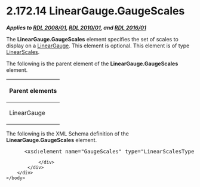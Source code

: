 <html dir="LTR" xmlns:mshelp="http://msdn.microsoft.com/mshelp" xmlns:ddue="http://ddue.schemas.microsoft.com/authoring/2003/5" xmlns:xlink="http://www.w3.org/1999/xlink" xmlns:tool="http://www.microsoft.com/tooltip">
    <head>
        <meta http-equiv="Content-Type" content="text/html; CHARSET=utf-8"></meta>
        <meta name="save" content="history"></meta>
        <title>2.172.14 LinearGauge.GaugeScales</title>
        <xml>
            <mshelp:toctitle title="2.172.14 LinearGauge.GaugeScales"></mshelp:toctitle>
            <mshelp:rltitle title="[MS-RDL]: LinearGauge.GaugeScales"></mshelp:rltitle>
            <mshelp:keyword index="A" term="fd2968e4-d68a-4a64-b99a-d6b3ad9a987b"></mshelp:keyword>
            <mshelp:attr name="DCSext.ContentType" value="open specification"></mshelp:attr>
            <mshelp:attr name="AssetID" value="fd2968e4-d68a-4a64-b99a-d6b3ad9a987b"></mshelp:attr>
            <mshelp:attr name="TopicType" value="kbRef"></mshelp:attr>
            <mshelp:attr name="DCSext.Title" value="[MS-RDL]: LinearGauge.GaugeScales" />
        </xml>
    </head>
    <body>
        <div id="header">
            <h1 class="heading">2.172.14 LinearGauge.GaugeScales</h1>
        </div>
        <div id="mainSection">
            <div id="mainBody">
                <div id="allHistory" class="saveHistory"></div>
                <div id="sectionSection0" class="section" name="collapseableSection">
                    

<p><b><i>Applies to </i></b><a href="1e855f94-4617-47e4-b89e-0856c6cb420f.html"><b><i>RDL 2008/01</i></b></a><b><i>,
</i></b><a href="3428e690-a348-4ec7-8a6a-8efb42d2cdee.html"><b><i>RDL 2010/01</i></b></a><b><i>,
and </i></b><a href="52ce3983-2bfc-4e72-9359-42aaf5fe4509.html"><b><i>RDL 2016/01</i></b></a></p>

<p>The <b>LinearGauge.GaugeScales</b> element specifies the set
of scales to display on a <a href="021b569b-07ae-462a-ac62-d3ab51f183f5.html">LinearGauge</a>.
This element is optional. This element is of type <a href="764e7510-7986-4d7c-97da-d2fc64c8d40e.html">LinearScales</a>.</p>

<p>The following is the parent element of the <b>LinearGauge.GaugeScales</b>
element.</p>

<table>
 <thead>
  <tr>
   <th>
   <p>Parent elements</p>
   </th>
  </tr>
 </thead>
 <tr>
  <td>
  <p>LinearGauge</p>
  </td>
 </tr>
</table>

<p>The following is the XML Schema definition of the <b>LinearGauge.GaugeScales</b>
element.</p>

<dl>
<dd>
<div><pre> &lt;xsd:element name=&quot;GaugeScales&quot; type=&quot;LinearScalesType&quot; minOccurs=&quot;0&quot;&gt;
</pre></div>
</dd></dl>


                </div>
            </div>
        </div>
    </body>
</html>